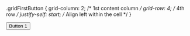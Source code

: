 .gridFirstButton {
  grid-column: 2;     /* 1st content column */
  grid-row: 4;        /* 4th row */
  justify-self: start; /* Align left within the cell */
}


<div className="gridFirstButton">
  <button>Button 1</button>
</div>
